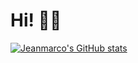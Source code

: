 # Hi! :wave::smiley:


[![Jeanmarco's GitHub stats](https://github-readme-stats.vercel.app/api?username=OctavoPE)](https://github.com/anuraghazra/github-readme-stats&theme=radical&show_icons=true)
